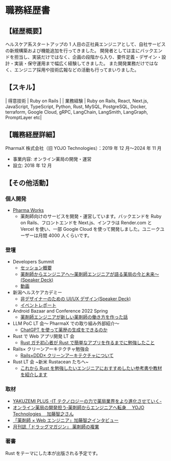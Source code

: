 # 職務経歴書

## 【経歴概要】

ヘルスケア系スタートアップの 1 人目の正社員エンジニアとして、自社サービスの新規構築および機能追加を行ってきました。
開発者としては主にバックエンドを担当し、実装だけではなく、企画の段階から入り、要件定義・デザイン・設計・実装・保守運用まで幅広く経験してきました。
また開発業務だけではなく、エンジニア採用や技術広報などの活動も行ってまいりました。

## 【スキル】

| 得意技術 | Ruby on Rails |
| 業務経験 | Ruby on Rails, React, Next.js, JavaScript, TypeScript, Python, Rust, MySQL, PostgreSQL, Docker, terraform, Google Cloud, gRPC, LangChain, LangSmith, LangGraph, PromptLayer etc|

## 【職務経歴詳細】

PharmaX 株式会社（旧 YOJO Technologies）：2019 年 12 月〜2024 年 11 月

- 事業内容: オンライン薬局の開発・運営
- 設立: 2018 年 12 月

## 【その他活動】

### 個人開発

- [Pharma Works](https://pharma-works.com/)
  - 薬剤師向けのサービスを開発・運営しています。バックエンドを Ruby on Rails、フロントエンドを Next.js、インフラは Render.com と Vercel を使い、一部 Google Cloud を使って開発しました。ユニークユーザーは月間 4000 人くらいです。

### 登壇

- Developers Summit
  - [セッション概要](https://event.shoeisha.jp/devsumi/20220217/session/3701)
  - [薬剤師からエンジニアへ〜薬剤師エンジニアが語る薬局の今と未来〜(Speaker Deck)](https://speakerdeck.com/pharma_x_tech/developers-summit2022-yao-ji-shi-karaenziniahe-yao-ji-shi-enziniagayu-ruyao-ju-falsejin-towei-lai)
  - [動画](https://codezine.jp/devonline/archive/session/86)
- 新潟ヘルスケアカデミー
  - [非デザイナーのための UI/UX デザイン(Speaker Deck)](https://speakerdeck.com/pharma_x_tech/uxdezain)
  - [イベントレポート](https://note.com/pharmax/n/ne09206b08dc2)
- Android Bazaar and Conference 2022 Spring
  - [薬剤師エンジニアが新しい薬剤師の働き方を作った話](https://japan-android-group.connpass.com/event/245334/?fbclid=IwAR3Ev5lcgw9KiMXGXkAJwltVQ3rejrZ4NI8lUQLWBLniuS1pt2ITuvriNa4)
- LLM PoC LT 会～ PharmaX での取り組み外部紹介～
  - [ChatGPT を使って薬歴の生成をできるのか](https://yojo.connpass.com/event/281458/)
- Rust で Web アプリ開発 LT 会
  - [Rust ガチ初心者が Rust で簡単なアプリを作るまでに勉強したこと](https://yojo.connpass.com/event/296355/)
- Rails× クリーンアーキテクチャ勉強会
  - [Rails×DDD× クリーンアーキテクチャについて](https://yojo.connpass.com/event/301679/)
- Rust LT 会 ~新米 Rustacean たちへ~
  - [これから Rust を勉強したいエンジニアにおすすめしたい参考書や教材を紹介します](https://uniquevision.connpass.com/event/316789/)

### 取材

- [YAKUZEMI PLUS -IT テクノロジーの力で薬局業界をより進化させていく-](https://wp.yakuzemi.ac.jp/contents/yakuzemiplus/vol58/book/index.html?_gl=1*hjsxmz*_ga*NjQ4MTU2NTc3LjE3MzI4MDE0MTU.*_ga_20Y5LGQEKK*MTczMjgwMTQxNC4xLjAuMTczMjgwMTQxNC42MC4wLjA.#page=9)
- [オンライン薬局の開発担う‐薬剤師からエンジニアへ転身　 YOJO Technologies 　加藤智之さん](https://ynps.yakuji.co.jp/8926.html)
- [「薬剤師 × Web エンジニア」加藤智之インタビュー](https://www.38-8931.com/pharma-labo/column/study/pillars_03.php)
- [月刊誌「ドラッグマガジン」 薬剤師の複業](http://www.drugmagazine.co.jp/dm_bn2005.html)

### 著書

Rust をテーマにした本が出版される予定です。
